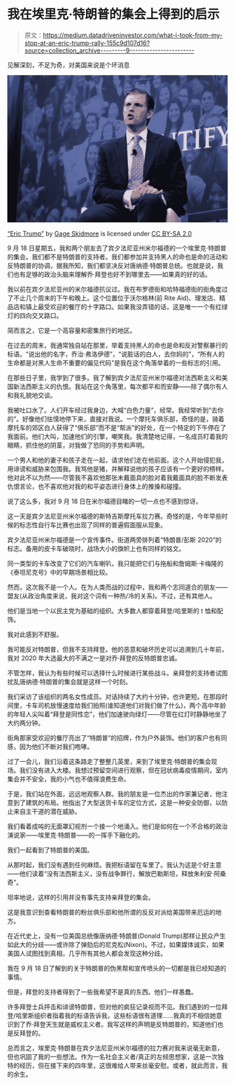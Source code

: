 # 我在埃里克·特朗普的集会上得到的启示

> 原文：<https://medium.datadriveninvestor.com/what-i-took-from-my-stop-at-an-eric-trump-rally-155c9d107d16?source=collection_archive---------9----------------------->

见解深刻，不足为奇，对美国来说是个坏消息

![](img/50a4a174c59911b57c6ec43fb56f4484.png)

[“Eric Trump”](https://www.flickr.com/photos/22007612@N05/40468671122) by [Gage Skidmore](https://www.flickr.com/photos/22007612@N05) is licensed under [CC BY-SA 2.0](https://creativecommons.org/licenses/by-sa/2.0/?ref=ccsearch&atype=rich)

9 月 18 日星期五，我和两个朋友去了宾夕法尼亚州米尔福德的一个埃里克·特朗普的集会。我们都不是特朗普的支持者。我们都参加并支持黑人的命也是命的活动和反特朗普的协调，据我所知，我们都坚决反对唐纳德·特朗普总统。也就是说，我们也有足够的政治头脑来理解乔·拜登也好不到哪里去——如果真的好的话。

我以前在宾夕法尼亚州的米尔福德抗议过。我在布罗德街和哈特福德街的街角度过了不止几个周末的下午和晚上。这个位置位于沃尔格林(前 Rite Aid)、理发店、精品店和镇上最受欢迎的餐厅的十字路口。如果我没弄错的话，这是唯一一个有红绿灯的四向交叉路口。

简而言之，它是一个高容量和密集旅行的地区。

在过去的周末，我通常独自站在那里，举着支持黑人的命也是命和反对警察暴行的标语。“说出他的名字，乔治·弗洛伊德”，“说脏话的白人，去你妈的”，“所有人的生命都是对黑人生命不重要的偏见代码”是我在这个角落举着的一些标志的引用。

在那些日子里，我学到了很多。我了解到宾夕法尼亚州米尔福德对法西斯主义和美国新法西斯主义的仇恨。我站在这个角落里，每次都平和而安静——除了偶尔有人和我礼貌地交谈。

我被吐口水了。人们开车经过我身边，大喊“白色力量”，经常。我经常听到“去你的”。好像他们怯懦地停下来，直接对我说。一个摩托车俱乐部，奇怪的是，骑着摩托车的郊区白人获得了“俱乐部”而不是“帮派”的好处，在一个特定的下午停在了我面前。他们大叫，加速他们的引擎，嘲笑我。我清楚地记得，一名成员盯着我的眼睛，抓住他的阴茎，对我做了恐同的手势和声明。

一个男人和他的妻子和孩子走在一起，请求他们走在他前面。这个人开始侵犯我，用诽谤和威胁来包围我。我骂他是猪，并解释说他的孩子应该有一个更好的榜样。他对此不以为然——尽管我不喜欢他那张未戴面具的脸对着我戴面具的脸不断发表仇恨言论，也不喜欢他对我的和平姿态进行身体上的推搡和碰撞。

说了这么多，我对 9 月 18 日在米尔福德目睹的一切一点也不感到惊讶。

这一天是宾夕法尼亚州米尔福德的斯特吉斯摩托车拉力赛。奇怪的是，今年早些时候的标志性自行车比赛也出现了同样的普遍假面服从现象。

宾夕法尼亚州米尔福德是一个宣传事件。街道两旁排列着“特朗普/彭斯 2020”的标志。备用的皮卡车破晓时，战场大小的旗帜上也有同样的铭文。

同一类型的卡车改变了它们的汽车喇叭，我只能把它们与拖船和詹姆斯·卡梅隆的《泰坦尼克号》中的早期场景相比较。

然而，这次我不是一个人。在为人类而战的过程中，我和两个志同道合的朋友——盟友(从政治角度来说，我对这个词有一种热/冷的关系)。不过，还有其他人。

他们是当地一个以民主党为基础的组织。大多数人都穿着拜登/哈里斯的 t 恤和配饰。

我对此感到不舒服。

我可能反对特朗普，但我不支持拜登。他的恶意和破坏历史可以追溯到几十年前，我对 2020 年大选最大的不满之一是对乔·拜登的反特朗普忠诚。

不管怎样，我认为有些时候可以选择什么时候进行某些战斗。亲拜登的支持者试图扰乱唐纳德·特朗普的集会就是这样一个时刻。

我们采访了该组织的两名女性成员。对话持续了大约十分钟，也许更短。在那段时间里，卡车司机放慢速度给我们拍照(谁知道他们对我们做了什么)，两个高中年龄的年轻人尖叫着“拜登是同性恋”，他们加速驶向绿灯——尽管在红灯时静静地坐了大约两分钟。

街角那家受欢迎的餐厅亮出了“特朗普”的招牌，作为户外装饰。他们的客户也有同感，因为他们不断对我们咆哮。

过了一会儿，我们沿着这条路走了整整几英里，来到了埃里克·特朗普的集会现场。我们没有进入大楼。我想过预留空间进行观察，但在冠状病毒疫情期间，室内集会并不安全，我的小气也不值得浪费生命。

于是，我们站在外面，远远地观察人群。我的朋友是一位杰出的作家兼记者，他注意到了建筑的布局。他指出了大型送货卡车的定位方式，这是一种安全防御，以防止来自主干道的潜在威胁。

我们看着成吨的无面罩幻视剂一个接一个地涌入。他们是如何在一个不合格的政治演说家——埃里克·特朗普——的一挥手下融化的。

我们一起看到了特朗普的美国。

从那时起，我们没有遇到任何麻烦。我把标语留在车里了。我认为这是个好主意——他们读着“没有法西斯主义，没有战争罪行，解放巴勒斯坦，释放朱利安·阿桑奇”。

坦率地说，这样的引用并没有事先支持亲拜登的集会。

这是我意识到查看特朗普的粉丝俱乐部和他所谓的反反对派给美国带来厄运的地方。

在近代史上，没有一位美国总统像唐纳德·特朗普(Donald Trump)那样让民众产生如此大的分歧——或许除了弹劾后的尼克松(Nixon)。不过，如果媒体诚实，如果美国人试图找到真相，几乎所有其他人都会发现这种分歧。

我在 9 月 18 日了解到的关于特朗普的伪黑帮和宣传喷头的一切都是我已经知道的事情。

但是，拜登的支持者得到了一些我希望不是真的东西。他们一样愚蠢。

许多拜登士兵抨击和诽谤特朗普，但对他的疯狂记录视而不见。我们遇到的一位拜登/哈里斯组织者指着我的标语告诉我，这些标语很有道理……我真的不相信她意识到了乔·拜登天生就是威权主义者。我写这样的声明是反特朗普的，知道他们也是反拜登的。

总而言之，埃里克·特朗普在宾夕法尼亚州米尔福德的拉力赛对我来说毫无新意，但也巩固了我的一些想法。作为一名社会主义者/真正的左倾思想家，这是一次独特的经历，但在接下来的四年里，这很难给人带来丝毫安慰。或者，就此而言，我的余生。